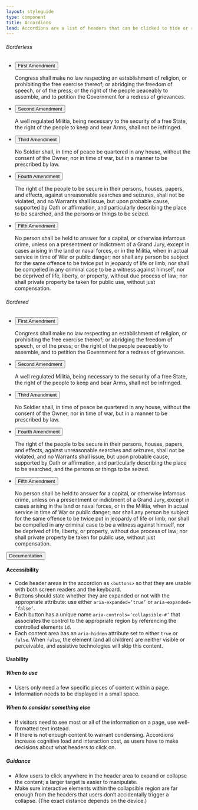 ```yaml
---
layout: styleguide
type: component
title: Accordions
lead: Accordions are a list of headers that can be clicked to hide or reveal additional content. 
---
```


<div class="preview">

  <h6>Borderless</h6>

  <div class="usa-accordion">
    <ul class="usa-unstyled-list">
      <li>
        <button class="usa-button-unstyled"
          aria-expanded="true" aria-controls="collapsible-0">
          First Amendment
        </button>
        <div id="collapsible-0" aria-hidden="false" class="usa-accordion-content">
          <p>
          Congress shall make no law respecting an establishment of religion, or prohibiting the free exercise thereof; or abridging the freedom of speech, or of the press; or the right of the people peaceably to assemble, and to petition the Government for a redress of grievances.
          </p>
        </div>
      </li>
      <li>
        <button class="usa-button-unstyled"
          aria-expanded="false" aria-controls="collapsible-1">
          Second Amendment
        </button>
        <div id="collapsible-1" aria-hidden="true" class="usa-accordion-content">
          <p>
          A well regulated Militia, being necessary to the security of a free State, the right of the people to keep and bear Arms, shall not be infringed.
          </p>
        </div>
      </li>
      <li>
        <button class="usa-button-unstyled"
            aria-expanded="false" aria-controls="collapsible-2">
          Third Amendment
        </button>
        <div id="collapsible-2" aria-hidden="true" class="usa-accordion-content">
          <p>
          No Soldier shall, in time of peace be quartered in any house, without the consent of the Owner, nor in time of war, but in a manner to be prescribed by law.
          </p>
        </div>
      </li>
      <li>
        <button class="usa-button-unstyled"
          aria-expanded="false" aria-controls="collapsible-3">
          Fourth Amendment
        </button>
        <div id="collapsible-3" aria-hidden="true" class="usa-accordion-content">
          <p>
          The right of the people to be secure in their persons, houses, papers, and effects, against unreasonable searches and seizures, shall not be violated, and no Warrants shall issue, but upon probable cause, supported by Oath or affirmation, and particularly describing the place to be searched, and the persons or things to be seized.
          </p>
        </div>
      </li>
      <li>
        <button class="usa-button-unstyled"
          aria-expanded="false" aria-controls="collapsible-4">
          Fifth Amendment
        </button>
        <div id="collapsible-4" aria-hidden="true" class="usa-accordion-content">
          <p>
          No person shall be held to answer for a capital, or otherwise infamous crime, unless on a presentment or indictment of a Grand Jury, except in cases arising in the land or naval forces, or in the Militia, when in actual service in time of War or public danger; nor shall any person be subject for the same offence to be twice put in jeopardy of life or limb; nor shall be compelled in any criminal case to be a witness against himself, nor be deprived of life, liberty, or property, without due process of law; nor shall private property be taken for public use, without just compensation.
          </p>
        </div>
      </li>
    </ul>
  </div>

  <h6>Bordered</h6>

  <div class="usa-accordion-bordered">
    <ul class="usa-unstyled-list">
      <li>
        <button class="usa-button-unstyled"
          aria-expanded="true" aria-controls="collapsible-0">
          First Amendment
        </button>
        <div id="collapsible-0" aria-hidden="false" class="usa-accordion-content">
          <p>
          Congress shall make no law respecting an establishment of religion, or prohibiting the free exercise thereof; or abridging the freedom of speech, or of the press; or the right of the people peaceably to assemble, and to petition the Government for a redress of grievances.
          </p>
        </div>
      </li>
      <li>
        <button class="usa-button-unstyled"
          aria-expanded="false" aria-controls="collapsible-1">
          Second Amendment
        </button>
        <div id="collapsible-1" aria-hidden="true" class="usa-accordion-content">
          <p>
          A well regulated Militia, being necessary to the security of a free State, the right of the people to keep and bear Arms, shall not be infringed.
          </p>
        </div>
      </li>
      <li>
        <button class="usa-button-unstyled"
          aria-expanded="false" aria-controls="collapsible-2">
          Third Amendment
        </button>
        <div id="collapsible-2" aria-hidden="true" class="usa-accordion-content">
          <p>
          No Soldier shall, in time of peace be quartered in any house, without the consent of the Owner, nor in time of war, but in a manner to be prescribed by law.
          </p>
        </div>
      </li>
      <li>
        <button class="usa-button-unstyled"
          aria-expanded="false" aria-controls="collapsible-3">
          Fourth Amendment
        </button>
        <div id="collapsible-3" aria-hidden="true" class="usa-accordion-content">
          <p>
          The right of the people to be secure in their persons, houses, papers, and effects, against unreasonable searches and seizures, shall not be violated, and no Warrants shall issue, but upon probable cause, supported by Oath or affirmation, and particularly describing the place to be searched, and the persons or things to be seized.
          </p>
        </div>
      </li>
      <li>
        <button class="usa-button-unstyled"
          aria-expanded="false" aria-controls="collapsible-4">
          Fifth Amendment
        </button>
        <div id="collapsible-4" aria-hidden="true" class="usa-accordion-content">
          <p>
          No person shall be held to answer for a capital, or otherwise infamous crime, unless on a presentment or indictment of a Grand Jury, except in cases arising in the land or naval forces, or in the Militia, when in actual service in time of War or public danger; nor shall any person be subject for the same offence to be twice put in jeopardy of life or limb; nor shall be compelled in any criminal case to be a witness against himself, nor be deprived of life, liberty, or property, without due process of law; nor shall private property be taken for public use, without just compensation.
          </p>
        </div>
      </li>
    </ul>
  </div>

</div>

<div class="usa-accordion-bordered usa-accordion-docs">
  <button class="usa-button-unstyled usa-accordion-button"
    aria-expanded="true" aria-controls="collapsible-0">
    Documentation
  </button>
  <div id="collapsible-0" aria-hidden="false" class="usa-accordion-content">
    <h4 class="usa-heading">Accessibility</h4>
    <ul class="usa-content-list">
      <li>
        Code header areas in the accordion as <code>&lt;buttons&gt;</code> so that they are usable with both screen readers and the keyboard.
      </li>
      <li>
        Buttons should  state whether they are expanded or not with the appropriate attribute: use either  <code>aria-expanded=<wbr>’true’</code> or <code>aria-expanded=<wbr>’false’</code>.
      </li>
      <li>
        Each button has a unique name <code>aria-controls=<wbr>’collapsible-#’</code> that associates the control to the appropriate region by referencing the controlled elements <code>id</code>.
      </li>
      <li>
        Each content area has an <code>aria-hidden</code> attribute set to either <code>true</code> or <code>false</code>. When <code>false</code>, the element (and all children) are neither visible or perceivable, and assistive technologies will skip this content.
      </li>
    </ul>
    <h4 class="usa-heading">Usability</h4>
    <h5>When to use</h5>
    <ul class="usa-content-list">
      <li>Users only need a few specific pieces of content within a page. </li>
      <li>Information needs to be displayed in a small space.</li>
    </ul>
    <h5>When to consider something else</h5>
    <ul class="usa-content-list">
      <li>If visitors need to see most or all of the information on a page, use well-formatted text instead.</li> 
      <li>If there is not enough content to warrant condensing. Accordions increase cognitive load and interaction cost, as users have to make decisions about what headers to click on.</li>
    </ul>
    <h5>Guidance</h5>
    <ul class="usa-content-list">
      <li>Allow users to click anywhere in the header area to expand or collapse the content; a larger target is easier to manipulate. </li>
      <li>Make sure interactive elements within the collapsible region are far enough from the headers that users don’t accidentally trigger a collapse. (The exact distance depends on the device.)</li>
    </ul>
  </div>
</div>
